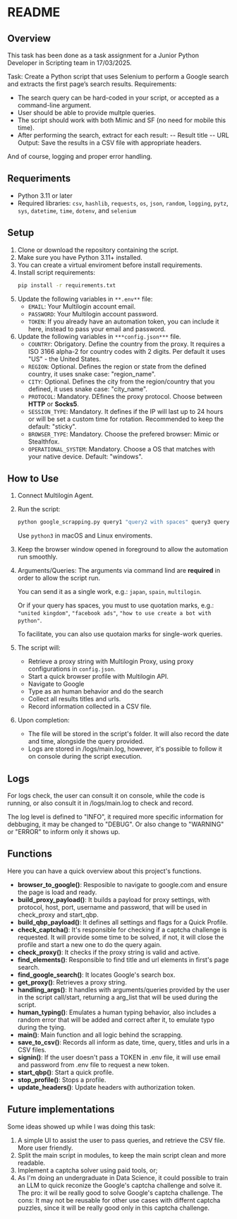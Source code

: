 # README

## Overview
This task has been done as a task assignment for a Junior Python Developer in Scripting team in 17/03/2025. 

Task: Create a Python script that uses Selenium to perform a Google search and extracts the first page’s search results. 
Requirements: 
- The search query can be hard-coded in your script, or accepted as a command-line argument. 
- User should be able to provide multple queries. 
- The script should work with both Mimic and SF (no need for mobile this time).
- After performing the search, extract for each result:
-- Result title
-- URL
Output: Save the results in a CSV file with appropriate headers.

And of course, logging and proper error handling.

## Requeriments
- Python 3.11 or later
- Required libraries: `csv`, `hashlib`, `requests`, `os`, `json`, `random`, `logging`, `pytz`, `sys`, `datetime`, `time`, `dotenv`, and `selenium`


## Setup
1. Clone or download the repository containing the script.
2. Make sure you have Python 3.11+ installed.
3. You can create a virtual enviroment before install requirements.
4. Install script requirements:
    ```bash
    pip install -r requirements.txt
    ```
5. Update the following variables in ```**.env**``` file:
   - `EMAIL`: Your Multilogin account email.
    - `PASSWORD`: Your Multilogin account password.
    - `TOKEN`: If you already have an automation token, you can include it here, instead to pass your email and password.
6. Update the following variables in ```***config.json***``` file.
    - `COUNTRY`: Obrigatory. Define the country from the proxy. It requires a ISO 3166 alpha-2 for country codes with 2 digits. Per default it uses "US" - the United States.
    - `REGION`: Optional. Defines the region or state from the defined country, it uses snake case: "region_name".
    - `CITY`: Optional. Defines the city from the region/country that you defined, it uses snake case: "city_name".
    - `PROTOCOL`: Mandatory. DEfines the proxy protocol. Choose between **HTTP** or **Socks5**.
    - `SESSION_TYPE`: Mandatory. It defines if the IP will last up to 24 hours or will be set a custom time for rotation. Recommended to keep the default: "sticky".
    - `BROWSER_TYPE`: Mandatory. Choose the prefered browser: Mimic or Stealthfox.
    - `OPERATIONAL_SYSTEM`: Mandatory. Choose a OS that matches with your native device. Default: "windows".
  

## How to Use
1. Connect Multilogin Agent.

2. Run the script:

   ```bash
   python google_scrapping.py query1 "query2 with spaces" query3 query 4 "query5 with spaces"
   ```
   Use ```python3``` in macOS and Linux enviroments.

3. Keep the browser window opened in foreground to allow the automation run smoothly.
4. Arguments/Queries:
    The arguments via command lind are **required** in order to allow the script run.

    You can send it as a single work, e.g.: `japan`, `spain`, `multilogin`. 

    Or if your query has spaces, you must to use quotation marks, e.g.: `"united kingdom"`, `"facebook ads"`, `"how to use create a bot with python"`.

    To facilitate, you can also use quotaion marks for single-work queries.

5. The script will:
   - Retrieve a proxy string with Multilogin Proxy, using proxy configurations in `config.json`.
   - Start a quick browser profile with Multilogin API.
   - Navigate to Google
   - Type as an human behavior and do the search
   - Collect all results titles and urls.
   - Record information collected in a CSV file.

6. Upon completion:
   - The file will be stored in the script's folder. It will also record the date and time, alongside the query provided.
   - Logs are stored in /logs/main.log, however, it's possible to follow it on console during the script execution.

## Logs
For logs check, the user can consult it on console, while the code is running, or also consult it in /logs/main.log to check and record.

The log level is defined to "INFO", it required more specific information for debbuging, it may be changed to "DEBUG". Or also change to "WARNING" or "ERROR" to inform only it shows up.

## Functions
Here you can have a quick overview about this project's functions.

- **browser_to_google()**: Resposible to navigate to google.com and ensure the page is load and ready.
- **build_proxy_payload()**: It builds a payload for proxy settings, with protocol, host, port, username and password, that will be used in check_proxy and start_qbp.
- **build_qbp_payload()**: It defines all settings and flags for a Quick Profile.
- **check_captcha()**: It's responsible for checking if a captcha challenge is requested. It will provide some time to be solved, if not, it will close the profile and start a new one to do the query again.
- **check_proxy()**: It checks if the proxy string is valid and active.
- **find_elements()**: Responsible to find title and url elements in first's page search.
- **find_google_search()**: It locates Google's search box.
- **get_proxy()**: Retrieves a proxy string.
- **handling_args()**: It handles with arguments/queries provided by the user in the script call/start, returning a arg_list that will be used during the script.
- **human_typing()**: Emulates a human typing behavior, also includes a random error that will be added and correct after it, to emulate typo during the tying.
- **main()**: Main function and all logic behind the scrapping.
- **save_to_csv()**: Records all inform as date, time, query, titles and urls in a CSV files.
- **signin()**: If the user doesn't pass a TOKEN in .env file, it will use email and password from .env file to request a new token.
- **start_qbp()**: Start a quick profile.
- **stop_profile()**: Stops a profile.
- **update_headers()**: Update headers with authorization token.

## Future implementations
Some ideas showed up while I was doing this task:

1. A simple UI to assist the user to pass queries, and retrieve the CSV file. More user friendly.
2. Split the main script in modules, to keep the main script clean and more readable.
3. Implement a captcha solver using paid tools, or;
4. As I'm doing an undergraduate in Data Science, it could possible to train an LLM to quick reconize the Google's captcha challenge and solve it. The pro: it wil be really good to solve Google's captcha challenge. The cons: It may not be reusable for other use cases with differnt captcha puzzles, since it will be really good only in this captcha challenge.